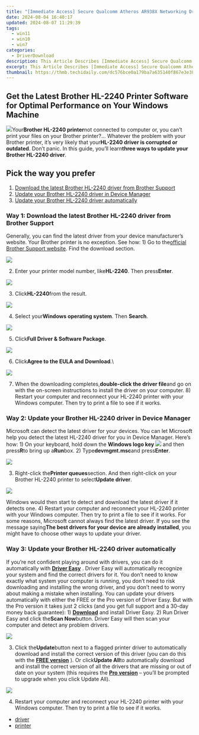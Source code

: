 ```yaml
---
title: "[Immediate Access] Secure Qualcomm Atheros AR938X Networking Drivers for Optimal Performance - Complimentary"
date: 2024-08-04 16:40:17
updated: 2024-08-07 11:29:39
tags:
  - win11
  - win10
  - win7
categories:
  - DriverDownload
description: This Article Describes [Immediate Access] Secure Qualcomm Atheros AR938X Networking Drivers for Optimal Performance - Complimentary
excerpt: This Article Describes [Immediate Access] Secure Qualcomm Atheros AR938X Networking Drivers for Optimal Performance - Complimentary
thumbnail: https://thmb.techidaily.com/dc576bce0a179ba7a635140f867e3e38f81d54c67172be73149cea5622762395.jpg
---
```


## Get the Latest Brother HL-2240 Printer Software for Optimal Performance on Your Windows Machine

![](http://support.brother.com/g/b/img/product/hl2240_us_eu.jpg)Your**Brother HL-2240 printer**not connected to computer or, you can’t print your files on your Brother printer?… Whatever the problem with your Brother printer, it’s very likely that your**HL-2240 driver is corrupted or outdated**. Don’t panic. In this guide, you’ll learn**three ways to update your Brother HL-2240 driver**.

## Pick the way you prefer

1. [Download the latest Brother HL-2240 driver from Brother Support](https://tools.techidaily.com/drivereasy/download/)
2. [Update your Brother HL-2240 driver in Device Manager](https://tools.techidaily.com/drivereasy/download/)
3. [Update your Brother HL-2240 driver automatically](https://tools.techidaily.com/drivereasy/download/)

### Way 1: Download the latest Brother HL-2240 driver from Brother Support

Generally, you can find the latest driver from your device manufacturer’s website. Your Brother printer is no exception. See how: 1) Go to the[official Brother Support website](https://www.brother.co.uk/support). Find the download section.

![](https://images.drivereasy.com/wp-content/uploads/2018/06/img_5b1e3c67c7859.jpg)

2) Enter your printer model number, like**HL-2240**. Then press**Enter**.

![](https://images.drivereasy.com/wp-content/uploads/2018/06/img_5b1e3cba1f393.png)

3) Click**HL-2240**from the result.

![](https://images.drivereasy.com/wp-content/uploads/2018/06/img_5b1e3ceb0cf16.jpg)

4) Select your**Windows operating system**. Then **Search**.

![](https://images.drivereasy.com/wp-content/uploads/2018/06/img_5b1e3d0ce60e9.jpg)

5) Click**Full Driver & Software Package**.

![](https://images.drivereasy.com/wp-content/uploads/2018/06/img_5b1e3d3f53043.jpg)

6) Click**Agree to the EULA and Download**.\\

![](https://images.drivereasy.com/wp-content/uploads/2018/06/img_5b1e3d7013571.jpg)

7) When the downloading completes,**double-click the driver file**and go on with the on-screen instructions to install the driver on your computer. 8) Restart your computer and reconnect your HL-2240 printer with your Windows computer. Then try to print a file to see if it works.

### Way 2: Update your Brother HL-2240 driver in Device Manager

Microsoft can detect the latest driver for your devices. You can let Microsoft help you detect the latest HL-2240 driver for you in Device Manager. Here’s how: 1) On your keyboard, hold down the **Windows logo key ![](https://images.drivereasy.com/wp-content/uploads/2018/06/img_5b1de55ae1611.png)** and then press**R**to bring up a**Run**box. 2) Type**devmgmt.msc**and press**Enter**.

![](https://images.drivereasy.com/wp-content/uploads/2018/06/img_5b1e3da1d711b.png)

3) Right-click the**Printer queues**section. And then right-click on your Brother HL-2240 printer to select**Update driver**.

![](https://images.drivereasy.com/wp-content/uploads/2018/06/img_5b1e3de8cc341.jpg)

Windows would then start to detect and download the latest driver if it detects one. 4) Restart your computer and reconnect your HL-2240 printer with your Windows computer. Then try to print a file to see if it works. For some reasons, Microsoft cannot always find the latest driver. If you see the message saying**The best drivers for your device are already installed**, you might have to choose other ways to update your driver.

### Way 3: Update your Brother HL-2240 driver automatically

If you’re not confident playing around with drivers, you can do it automatically with **[Driver Easy](https://tools.techidaily.com/drivereasy/download/)** . Driver Easy will automatically recognize your system and find the correct drivers for it. You don’t need to know exactly what system your computer is running, you don’t need to risk downloading and installing the wrong driver, and you don’t need to worry about making a mistake when installing. You can update your drivers automatically with either the FREE or the Pro version of Driver Easy. But with the Pro version it takes just 2 clicks (and you get full support and a 30-day money back guarantee): 1) **[Download](https://tools.techidaily.com/drivereasy/download/)** and install Driver Easy. 2) Run Driver Easy and click the**Scan Now**button. Driver Easy will then scan your computer and detect any problem drivers.

![](https://images.drivereasy.com/wp-content/uploads/2018/06/img_5b1e3e8918861.jpg)

3) Click the**Update**button next to a flagged printer driver to automatically download and install the correct version of this driver (you can do this with the **[FREE version](https://tools.techidaily.com/drivereasy/download/)** ). Or click**Update All**to automatically download and install the correct version of all the drivers that are missing or out of date on your system (this requires the **[Pro version](https://tools.techidaily.com/drivereasy/download/)** – you’ll be prompted to upgrade when you click Update All).

![](https://images.drivereasy.com/wp-content/uploads/2018/06/img_5b1e405ad40a9.jpg)

4) Restart your computer and reconnect your HL-2240 printer with your Windows computer. Then try to print a file to see if it works.

* [driver](https://tools.techidaily.com/drivereasy/download/)
* [printer](https://tools.techidaily.com/drivereasy/download/)

<ins class="adsbygoogle"
     style="display:block"
     data-ad-format="autorelaxed"
     data-ad-client="ca-pub-7571918770474297"
     data-ad-slot="1223367746"></ins>



<ins class="adsbygoogle"
     style="display:block"
     data-ad-client="ca-pub-7571918770474297"
     data-ad-slot="8358498916"
     data-ad-format="auto"
     data-full-width-responsive="true"></ins>
